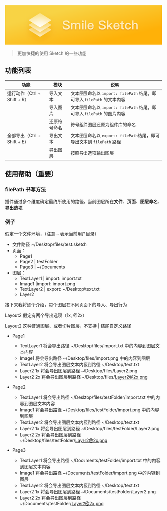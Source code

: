 ![](card.png)

> 更加快捷的使用 Sketch 的一些功能

## 功能列表

| 功能                         | 模块         | 说明                                                                   |
| ---------------------------- | ------------ | ---------------------------------------------------------------------- |
| 运行动作（Ctrl + Shift + R） | 导入文本     | 文本图层命名以 `import: filePath` 结尾，即可导入 `filePath` 的文本内容 |
|                              | 导入图片     | 文本图层命名以 `import: filePath` 结尾，即可导入 `filePath` 的图片内容 |
|                              | 还原符号命名 | 符号组件图层还原为组件库的命名                                         |
| 全部导出（Ctrl + Shift + E） | 导出文本     | 文本图层命名以 `export: filePath`结尾，即可导出文本到 `filePath` 路径  |
|                              | 导出图层     | 按照导出选项输出图层                                                   |

## 使用帮助（重要）

### filePath 书写方法

插件通过多个维度确定最终所使用的路径，当前图层所在**文件**、**页面**、**图层命名**、**导出选项**

### 例子

假定一个文件环境，（注意 `~` 表示当前用户目录）

- 文件路径 ~/Desktop/files/test.sketch
- 页面：
  - Page1
  - Page2 | testFolder
  - Page3 | ~/Documents
- 图层：
  - TextLayer1 | import: import.txt
  - Image1 |import: import.png
  - TextLayer2 | export: ~/Desktop/text.txt
  - Layer2

接下来我将逐个介绍，每个图层在不同页面下的导入、导出行为

Layout2 假定有两个导出选项（1x, @2x）

Layout2 这种普通图层、或者切片图层，不支持 | 结尾自定义路径

- Page1
  - TextLayer1 将会导出路径 ~/Desktop/files/import.txt 中的内容到图层文本内容
  - Image1 将会导出路径 ~/Desktop/files/import.png 中的内容到图层
  - TextLayer2 将会导出图层文本内容到路径 ~/Desktop/text.txt
  - Layer2 1x 将会导出图层到路径 ~/Desktop/files/Layer2.png
  - Layer2 2x 将会导出图层到路径 ~/Desktop/files/Layer2@2x.png

- Page2
  - TextLayer1 将会导出路径 ~/Desktop/files/testFolder/import.txt 中的内容到图层文本内容
  - Image1 将会导出路径 ~/Desktop/files/testFolder/import.png 中的内容到图层
  - TextLayer2 将会导出图层文本内容到路径 ~/Desktop/text.txt
  - Layer2 1x 将会导出图层到路径 ~/Desktop/files/testFolder/Layer2.png
  - Layer2 2x 将会导出图层到路径 ~/Desktop/files/testFolder/Layer2@2x.png

- Page3
  - TextLayer1 将会导出路径 ~/Documents/testFolder/import.txt 中的内容到图层文本内容
  - Image1 将会导出路径 ~/Documents/testFolder/import.png 中的内容到图层
  - TextLayer2 将会导出图层文本内容到路径 ~/Desktop/text.txt
  - Layer2 1x 将会导出图层到路径 ~/Documents/testFolder/Layer2.png
  - Layer2 2x 将会导出图层到路径 ~/Documents/testFolder/Layer2@2x.png
